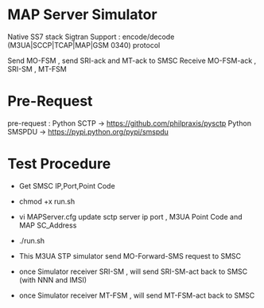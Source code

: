 MAP Server Simulator
========================
Native SS7 stack
Sigtran Support :  encode/decode (M3UA|SCCP|TCAP|MAP|GSM 0340) protocol

Send MO-FSM , send SRI-ack and MT-ack to SMSC
Receive MO-FSM-ack , SRI-SM , MT-FSM 



Pre-Request
========================
pre-request : Python SCTP -> https://github.com/philpraxis/pysctp
              Python SMSPDU -> https://pypi.python.org/pypi/smspdu

Test Procedure 
=================

   * Get SMSC IP,Port,Point Code
   * chmod +x run.sh
   * vi MAPServer.cfg update sctp server ip port , M3UA Point Code and MAP SC_Address
   * ./run.sh
  
   * This M3UA STP simulator send MO-Forward-SMS request to SMSC
   * once Simulator receiver SRI-SM , will send SRI-SM-act back to SMSC (with NNN and IMSI)
   * once Simulator receiver MT-FSM , will send MT-FSM-act back to SMSC 
 


